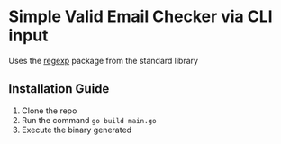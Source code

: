 # Simple Valid Email Checker via CLI input

Uses the [regexp](https://pkg.go.dev/regexp) package from the standard library

## Installation Guide

1. Clone the repo
2. Run the command `go build main.go`
3. Execute the binary generated
